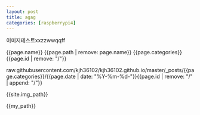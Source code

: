 ```yaml
---
layout: post
title: agag
categories: [raspberrypi4]
---
```


이미지테스트xxzzwwqqff

{{page.name}}
{{page.path | remove: page.name}}
{{page.categories}}
{{page.id | remove: "/"}}


raw.githubusercontent.com/kjh36102/kjh36102.github.io/master/_posts/{{page.categories}}/{{page.date | date: "%Y-%m-%d-"}}{{page.id | remove: "/" | append: "/"}}



{{site.img_path}}

{{my_path}}